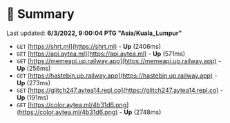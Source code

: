 # 📖 Summary
Last updated: **6/3/2022, 9:00:04 PTG "Asia/Kuala_Lumpur"**

- `GET` [https://shrt.ml](https://shrt.ml) - **Up** (2406ms)
- `GET` [https://api.aytea.ml](https://api.aytea.ml) - **Up** (571ms)
- `GET` [https://memeapi.up.railway.app](https://memeapi.up.railway.app) - **Up** (256ms)
- `GET` [https://hastebin.up.railway.app](https://hastebin.up.railway.app) - **Up** (273ms)
- `GET` [https://glitch247.aytea14.repl.co](https://glitch247.aytea14.repl.co) - **Up** (191ms)
- `GET` [https://color.aytea.ml/4b31d6.png](https://color.aytea.ml/4b31d6.png) - **Up** (2748ms)
